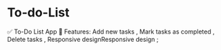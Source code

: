 # To-do-List

✅ To-Do List App 🔧
Features:
Add new tasks ,
Mark tasks as completed ,
Delete tasks ,
Responsive designResponsive design ;
